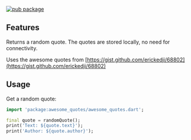 [![pub package](https://img.shields.io/pub/v/awesome_quotes.svg)](https://pub.dev/packages/awesome_quotes)

## Features

Returns a random quote. The quotes are stored locally, no need for connectivity.

Uses the awesome quotes from [https://gist.github.com/erickedji/68802](https://gist.github.com/erickedji/68802)

## Usage

Get a random quote:

```dart
import 'package:awesome_quotes/awesome_quotes.dart';

final quote = randomQuote();
print('Text: ${quote.text}');
print('Author: ${quote.author}');
```